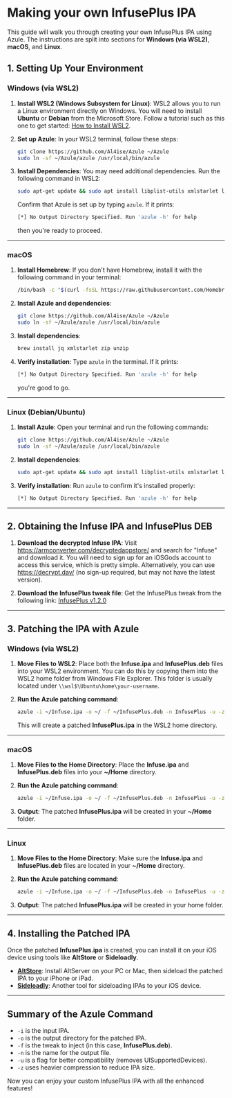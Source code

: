 # Making your own InfusePlus IPA

This guide will walk you through creating your own InfusePlus IPA using Azule. The instructions are split into sections for **Windows (via WSL2)**, **macOS**, and **Linux**.

## 1. Setting Up Your Environment

### Windows (via WSL2)
1. **Install WSL2 (Windows Subsystem for Linux)**: WSL2 allows you to run a Linux environment directly on Windows. You will need to install **Ubuntu** or **Debian** from the Microsoft Store. Follow a tutorial such as this one to get started: [How to Install WSL2](https://www.youtube.com/watch?v=wjbbl0TTMeo).

2. **Set up Azule**: In your WSL2 terminal, follow these steps:
    ```bash
    git clone https://github.com/Al4ise/Azule ~/Azule
    sudo ln -sf ~/Azule/azule /usr/local/bin/azule
    ```

3. **Install Dependencies**: You may need additional dependencies. Run the following command in WSL2:
    ```bash
    sudo apt-get update && sudo apt install libplist-utils xmlstarlet libxml2-utils jq zip unzip zstd bzip2 -y
    ```
    Confirm that Azule is set up by typing `azule`. If it prints:
    ```bash
    [*] No Output Directory Specified. Run 'azule -h' for help
    ```
    then you're ready to proceed.

---

### macOS
1. **Install Homebrew**: If you don't have Homebrew, install it with the following command in your terminal:
    ```bash
    /bin/bash -c "$(curl -fsSL https://raw.githubusercontent.com/Homebrew/install/HEAD/install.sh)"
    ```

2. **Install Azule and dependencies**:
    ```bash
    git clone https://github.com/Al4ise/Azule ~/Azule
    sudo ln -sf ~/Azule/azule /usr/local/bin/azule
    ```

3. **Install dependencies**:
    ```bash
    brew install jq xmlstarlet zip unzip
    ```

4. **Verify installation**: Type `azule` in the terminal. If it prints:
    ```bash
    [*] No Output Directory Specified. Run 'azule -h' for help
    ```
    you're good to go.

---

### Linux (Debian/Ubuntu)
1. **Install Azule**: Open your terminal and run the following commands:
    ```bash
    git clone https://github.com/Al4ise/Azule ~/Azule
    sudo ln -sf ~/Azule/azule /usr/local/bin/azule
    ```

2. **Install dependencies**:
    ```bash
    sudo apt-get update && sudo apt install libplist-utils xmlstarlet libxml2-utils jq zip unzip zstd bzip2 -y
    ```

3. **Verify installation**: Run `azule` to confirm it's installed properly:
    ```bash
    [*] No Output Directory Specified. Run 'azule -h' for help
    ```

---

## 2. Obtaining the Infuse IPA and InfusePlus DEB

1. **Download the decrypted Infuse IPA**: Visit https://armconverter.com/decryptedappstore/ and search for "Infuse" and download it. You will need to sign up for an iOSGods account to access this service, which is pretty simple. Alternatively, you can use https://decrypt.day/ (no sign-up required, but may not have the latest version).

2. **Download the InfusePlus tweak file**: Get the InfusePlus tweak from the following link:
    [InfusePlus v1.2.0](https://github.com/dayanch96/InfusePlus/releases/download/v1.2.0/com.dvntm.infuseplus_1.2.0_iphoneos-arm.deb)

---

## 3. Patching the IPA with Azule

### Windows (via WSL2)
1. **Move Files to WSL2**: Place both the **Infuse.ipa** and **InfusePlus.deb** files into your WSL2 environment. You can do this by copying them into the WSL2 home folder from Windows File Explorer. This folder is usually located under `\\wsl$\Ubuntu\home\your-username`.

2. **Run the Azule patching command**:
    ```bash
    azule -i ~/Infuse.ipa -o ~/ -f ~/InfusePlus.deb -n InfusePlus -u -z
    ```
    This will create a patched **InfusePlus.ipa** in the WSL2 home directory.

---

### macOS
1. **Move Files to the Home Directory**: Place the **Infuse.ipa** and **InfusePlus.deb** files into your **~/Home** directory.

2. **Run the Azule patching command**:
    ```bash
    azule -i ~/Infuse.ipa -o ~/ -f ~/InfusePlus.deb -n InfusePlus -u -z
    ```

3. **Output**: The patched **InfusePlus.ipa** will be created in your **~/Home** folder.

---

### Linux
1. **Move Files to the Home Directory**: Make sure the **Infuse.ipa** and **InfusePlus.deb** files are located in your **~/Home** directory.

2. **Run the Azule patching command**:
    ```bash
    azule -i ~/Infuse.ipa -o ~/ -f ~/InfusePlus.deb -n InfusePlus -u -z
    ```

3. **Output**: The patched **InfusePlus.ipa** will be created in your home folder.

---

## 4. Installing the Patched IPA
Once the patched **InfusePlus.ipa** is created, you can install it on your iOS device using tools like **AltStore** or **Sideloadly**.

- [**AltStore**](https://altstore.io/): Install AltServer on your PC or Mac, then sideload the patched IPA to your iPhone or iPad.
- [**Sideloadly**](https://sideloadly.io/): Another tool for sideloading IPAs to your iOS device.

---

## Summary of the Azule Command

- `-i` is the input IPA.
- `-o` is the output directory for the patched IPA.
- `-f` is the tweak to inject (in this case, **InfusePlus.deb**).
- `-n` is the name for the output file.
- `-u` is a flag for better compatibility (removes UISupportedDevices).
- `-z` uses heavier compression to reduce IPA size.

Now you can enjoy your custom InfusePlus IPA with all the enhanced features!
